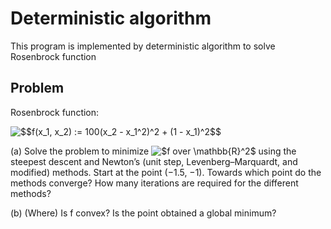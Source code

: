 # Deterministic algorithm

This program is implemented by deterministic algorithm to solve Rosenbrock function

## Problem

Rosenbrock function:<br>

<div style="text-align: 'center'; margin-bottom: '10px';"><img src="https://latex.codecogs.com/gif.latex?$$f(x_1,&space;x_2)&space;:=&space;100(x_2&space;-&space;x_1^2)^2&space;&plus;&space;(1&space;-&space;x_1)^2$$" title="$$f(x_1, x_2) := 100(x_2 - x_1^2)^2 + (1 - x_1)^2$$" /></div>

(a) Solve the problem to minimize <img src="https://latex.codecogs.com/gif.latex?$f&space;over&space;\mathbb{R}^2$" title="$f over \mathbb{R}^2$" /> using the steepest descent and Newton’s (unit step, Levenberg–Marquardt, and modified) methods. Start at the point (−1.5, −1). Towards which point do the methods converge? How many iterations are required for the different methods?

(b) (Where) Is f convex? Is the point obtained a global minimum?
